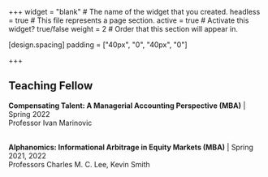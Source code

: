 +++
widget = "blank"  # The name of the widget that you created.
headless = true  # This file represents a page section.
active = true  # Activate this widget? true/false
weight = 2  # Order that this section will appear in.

[design.spacing]
  padding = ["40px", "0", "40px", "0"]

+++
## **Teaching Fellow**  
**Compensating Talent: A Managerial Accounting Perspective (MBA)**  | Spring 2022  
Professor Ivan Marinovic<br/><br/>

**Alphanomics: Informational Arbitrage in Equity Markets (MBA)**  | Spring 2021, 2022  
Professors Charles M. C. Lee, Kevin Smith<br/><br/>    

